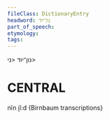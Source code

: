 ```yaml
---
fileClass: DictionaryEntry
headword: נון־יוד
part_of_speech: 
etymology: 
tags: 
---
```

נון־יוד
<ני>

CENTRAL
========

nĭn i̯ĭ:d {Birnbaum transcriptions}